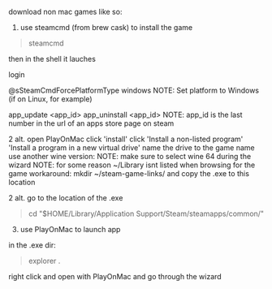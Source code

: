 download non mac games like so:

1. use steamcmd (from brew cask) to install the game

> steamcmd

then in the shell it lauches

  login <username> <password>

  @sSteamCmdForcePlatformType windows
  NOTE: Set platform to Windows (if on Linux, for example)

  app_update <app_id>
  app_uninstall <app_id>
    NOTE: app_id is the last number in the url of an apps store page on steam

2 alt. open PlayOnMac
 click 'install'
 click 'Install a non-listed program'
 'Install a program in a new virtual drive'
 name the drive to the game name
 use another wine version: NOTE: make sure to select wine 64 during the wizard
 NOTE: for some reason ~/Library isnt listed when browsing for the game
  workaround: mkdir ~/steam-game-links/ and copy the .exe to this location

2 alt. go to the location of the .exe

> cd "$HOME/Library/Application Support/Steam/steamapps/common/<app>"

3. use PlayOnMac to launch app

in the .exe dir:
> explorer .

right click and open with PlayOnMac and go through the wizard

